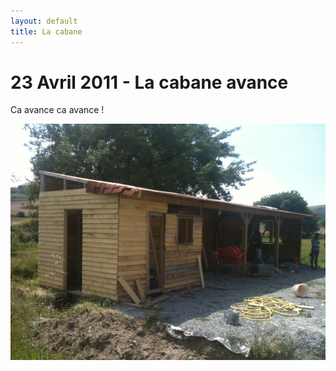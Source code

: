 ```yaml
---
layout: default 
title: La cabane
---
```



# 23 Avril 2011 - La cabane avance

Ca avance ca avance !

<img src="/photos/cabane-en-construction.jpg">
